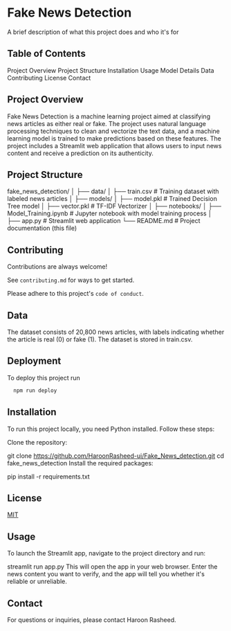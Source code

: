 
# Fake News Detection 

A brief description of what this project does and who it's for


## Table of Contents

Project Overview
Project Structure
Installation
Usage
Model Details
Data
Contributing
License
Contact
## Project Overview
Fake News Detection is a machine learning project aimed at classifying news articles as either real or fake. The project uses natural language processing techniques to clean and vectorize the text data, and a machine learning model is trained to make predictions based on these features. The project includes a Streamlit web application that allows users to input news content and receive a prediction on its authenticity.
## Project Structure

fake_news_detection/
│
├── data/
│   ├── train.csv              # Training dataset with labeled news articles
│
├── models/
│   ├── model.pkl              # Trained Decision Tree model
│   ├── vector.pkl             # TF-IDF Vectorizer
│
├── notebooks/
│   ├── Model_Training.ipynb   # Jupyter notebook with model training process
│
├── app.py                     # Streamlit web application
└── README.md                  # Project documentation (this file)
## Contributing

Contributions are always welcome!

See `contributing.md` for ways to get started.

Please adhere to this project's `code of conduct`.


## Data

The dataset consists of 20,800 news articles, with labels indicating whether the article is real (0) or fake (1). The dataset is stored in train.csv.
## Deployment

To deploy this project run

```bash
  npm run deploy
```


## Installation

To run this project locally, you need Python installed. Follow these steps:

Clone the repository:

git clone https://github.com/HaroonRasheed-ui/Fake_News_detection.git
cd fake_news_detection
Install the required packages:

pip install -r requirements.txt
    
## License

[MIT](https://choosealicense.com/licenses/mit/)


## Usage
To launch the Streamlit app, navigate to the project directory and run:

streamlit run app.py
This will open the app in your web browser. Enter the news content you want to verify, and the app will tell you whether it's reliable or unreliable.
## Contact
For questions or inquiries, please contact Haroon Rasheed.

